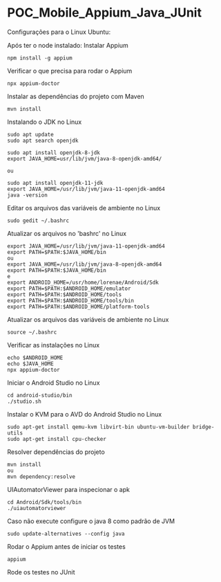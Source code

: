 # POC_Mobile_Appium_Java_JUnit

Configurações para o Linux Ubuntu:

Após ter o node instalado:
Instalar Appium
```
npm install -g appium
```

Verificar o que precisa para rodar o Appium
```
npx appium-doctor
```

Instalar as dependências do projeto com Maven
```
mvn install
```

Instalando o JDK no Linux
```
sudo apt update
sudo apt search openjdk

sudo apt install openjdk-8-jdk
export JAVA_HOME=usr/lib/jvm/java-8-openjdk-amd64/

ou

sudo apt install openjdk-11-jdk
export JAVA_HOME=/usr/lib/jvm/java-11-openjdk-amd64
java -version
```

Editar os arquivos das variáveis de ambiente no Linux
```
sudo gedit ~/.bashrc
```

Atualizar os arquivos no 'bashrc' no Linux
```
export JAVA_HOME=/usr/lib/jvm/java-11-openjdk-amd64
export PATH=$PATH:$JAVA_HOME/bin
ou 
export JAVA_HOME=/usr/lib/jvm/java-8-openjdk-amd64
export PATH=$PATH:$JAVA_HOME/bin
e
export ANDROID_HOME=/usr/home/lorenae/Android/Sdk
export PATH=$PATH:$ANDROID_HOME/emulator
export PATH=$PATH:$ANDROID_HOME/tools
export PATH=$PATH:$ANDROID_HOME/tools/bin
export PATH=$PATH:$ANDROID_HOME/platform-tools
```

Atualizar os arquivos das variáveis de ambiente no Linux
```
source ~/.bashrc
```

Verificar as instalações no Linux
```
echo $ANDROID_HOME
echo $JAVA_HOME
npx appium-doctor
```

Iniciar o Android Studio no Linux
```
cd android-studio/bin
./studio.sh
```

Instalar o KVM para o AVD do Android Studio no Linux
```
sudo apt-get install qemu-kvm libvirt-bin ubuntu-vm-builder bridge-utils
sudo apt-get install cpu-checker
```

Resolver dependências do projeto
```
mvn install
ou 
mvn dependency:resolve
```

UIAutomatorViewer para inspecionar o apk
```
cd Android/Sdk/tools/bin
./uiautomatorviewer
```

Caso não execute configure o java 8 como padrão de JVM
```
sudo update-alternatives --config java
```

Rodar o Appium antes de iniciar os testes
```
appium
```

Rode os testes no JUnit
